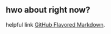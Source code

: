 
## hwo about right now?

helpful link [GitHub Flavored Markdown](https://guides.github.com/features/mastering-markdown/).

